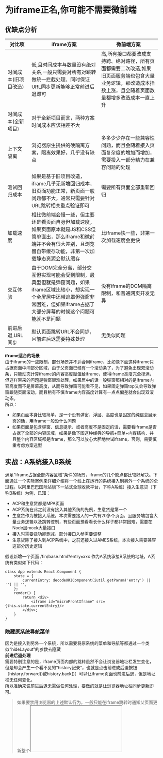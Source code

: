 # 为iframe正名,你可能不需要微前端
## 优缺点分析

| 对比项         | iframe方案                                                                                               | 微前端方案                                                                       |
|-------------|--------------------------------------------------------------------------------------------------------|-----------------------------------------------------------------------------|
| 时间成本(旧项目改造) | 低,且时间成本与数量没有绝对关系,一般只需要对所有对跳转做统一拦截处理、同时保证URL同步更新能够正常前进后退即可                                              | 高,所有接口都要改成支持跨、绝对路径，所有页面都需要二次改造,如果旧页面服务端也包含大量业务逻辑，那改造成本指数上涨，且会随着页面数量都增多改造成本一直上升 |
| 时间成本(全新项目)  | 对于全新项目而言，两种方案时间成本应该相差不大                                                                                |                                                                             |
| 上下文隔离       | 浏览器原生提供的硬隔离方案，隔离效果好，几乎没有缺点                                                                             | 多多少少存在一些兼容性问题，而且会随着接入页面复杂度的增加而增加，需要投入一部分精力在兼容问题的处理                          |
| 测试回归成本      | 如果是基于旧项目改造，iframe几乎无新增回归成本，旧页面功能正常，新页面一般问题都不大，通常只需要针对URL跳转相关重点验证即可                                     | 需要所有页面全部重新回归                                                                |
| 加载速度        | 相比微前端会慢一些，但主要还是看页面自身但加载速度，如果页面原本就是JS和CSS但简单直出，那么iframe和微前端并不会有很大差别，且浏览器自带缓存功能，非第一次加载静态资源会默认缓存          | 比iframe快一些，非第一次加载速度会更快                                                      |
| 交互体验        | 由于DOM完全分离，部分交互但实现可能会受到限制，最典型但就是弹窗问题，如果iframe区域比较小，想实现一个全屏居中还带遮罩但弹窗非常困难，但如果iframe占据了大部分屏幕的时候这个问题可能就不是问题 | 没有iframe的DOM隔离限制，和普通网页开发无异                                                  |
| 前进后退,URL同步  | 默认页面跳转URL不会同步，且前进后退需要特殊处理                                                                              | 无类似问题 |

**iframe适合的场景**  
由于iframe的一些限制，部分场景并不适合用iframe，比如像下面这种iframe只占据页面中间部分区域，由于父页面已经有一个滚动条了，为了避免出现双滚动条，只能动态计算iframe的内容高度赋值给iframe，使得iframe高度完全撑满，但这样带来的问题是弹窗很难处理，如果居中的话一般弹窗都相对的是iframe内容高度而不是屏幕高度，从而导致弹窗可能看不见，如果固定弹窗top又会导致弹窗跟随页面滚动，而且稍有不慎iframe内容高度计算有一点点偏差就会出现双滚动条。  
所以：
- 如果页面本身比较简单，是一个没有弹窗、浮层、高度也是固定的纯信息展示页的话，用iframe一般没什么问题
- 如果页面是包含弹窗、信息提示、或者高度不是固定的话，需要看iframe是否占据了全部的内容区域，如果是像下图这种经典的导航+菜单+内容结构、并且整个内容区域都是iframe，那么可以放心大胆地尝试iframe，否则，需要慎重考虑方案选型

## 实战：A系统接入B系统
满足“iframe占据全部内容区域”条件的场景，iframe的几个缺点都比较好解决。下面通过一个实际案例来详细介绍将一个线上在运行的系统接入到另外一个系统的全过程。以阿里巴巴国际站旗下一站式全球收款平台，下称A系统）接入生意贷（下称B系统）为例，已知：
- ACP和生意贷都是MPA页面
- ACP系统在此之前没有接入其他系统的先例，生意贷是第一个
- 生意贷作为被接入系统，本次需要接入的一共有20多个页面，且服务端包含大量业务逻辑以及跳转控制，有些页面想看看长什么样子都非常困难，需要在Node层mock大量接口
- 接入时需要做功能删减，部分接口入参需要调整
- 生意贷除了接入到ACP系统中，之前还接入过AMES系统，本次接入需要兼容这部分历史逻辑

假设新增一个页面 /fin/base.html?entry=xxx 作为A系统承接B系统的地址，A系统有类似如下代码：  
``` 
class App extends React.Component {
    state = {
        currentEntry: decodeURIComponent(iutil.getParam('entry') || '') || '',
    };
    render() {
        return <div>
            <iframe id="microFrontIframe" src={this.state.currentEntry}/>
        </div>;
    }
}
```
### 隐藏原系统导航菜单
因为是接入到另外一个系统，所以需要将原系统的菜单和导航等都通过一个类似“hideLayout”的参数去隐藏  
**前进后退处理**  
需要特别注意的是，iframe页面内部的跳转虽然不会让浏览器地址栏发生变化，但是却会产生一个看不见的“history记录”，也就是点击前进或后退按钮（history.forward()或history.back()）可以让iframe页面也前进后退，但是地址栏无任何变化。  
所以准确来说前进后退无需做任何处理，要做的就是让浏览器地址栏同步更新即可。  

> 如果要禁用浏览器的上述默认行为，一般只能在iframe跳转时通知父页面更新整个<iframe />DOM节点

### URL的同步更新  
让URL同步更新需要处理2个问题，一个是什么时候去触发更新的动作，一个是URL更新的规律，即父页面的URL地址（A系统）与iframe的URL地址（B系统）映射关系的维护。  
保证URL同步更新功能正常需要满足这3种情况：  
- case1: 页面刷新，iframe能够加载正确页面；
- case2: 页面跳转，浏览器地址栏能够正确更新
- case3: 点击浏览器的前进或后退，地址栏和iframe都能够同步变化

**什么时候更新URL地址**  
首先想到的肯定是在iframe加载完发送一个通知给父页面，父页面通过history.replaceState去更新URL  
> 为什么不是history.pushState呢？浏览器默认会产生一条历史记录，只需要更新地址即可，如果用pushState会产生2条记录。

B系统：
``` 
<script>
var postMessage = function(type, data) {
    if (window.parent !== window) {
        window.parent.postMessage({
            type: type,
            data: data,
        }, '*');
    }
}
// 为了让URL地址尽早地更新，这段代码需要尽可能前置，例如可以直接放在document.head中
postMessage('afterHistoryChange', { url: location.href });
</script>
```
A系统：  
``` 
window.addEventListener('message', e => {
    const { data, type } = e.data || {};
    if (type === 'afterHistoryChange' && data?.url) {
        // 这里先采用一个兜底的URL承接任意地址
        const entry = `/fin/base.html?entry=${encodeURIComponent(data.url)}`;
        // 地址不一样才需要更新
        if (location.pathname + location.search !== entry) {
            window.history.replaceState(null, '', entry);
        }
    }
});
```
**优化URL的更新速度**  
按照上面的方法实现后可以发现，URL虽然可以更新但是速度有点慢，点击跳转后一般需要等待7-800毫秒地址栏才会更新，有点美中不足。可以把地址栏的更新在“跳转后”基础之上再加一个“跳转前”。为此必须有一个全局的beforeRedirect钩子，先不考虑它的具体实现：  
B系统：
``` 
function beforeRedirect(href) {
    postMessage('beforeHistoryChange', { url: href });
}
```
A系统：  
``` 
window.addEventListener('message', e => {
    const { data, type } = e.data || {};
    if ((type === 'beforeHistoryChange' || type === 'afterHistoryChange') && data?.url) {
        // 这里先采用一个兜底的URL承接任意地址
        const entry = `/fin/base.html?entry=${encodeURIComponent(data.url)}`;
        // 地址不一样才需要更新
        if (location.pathname + location.search !== entry) {
            window.history.replaceState(null, '', entry);
        }
    }
});
```
加上上述代码之后，点击iframe中的跳转链接，URL会实时更新，浏览器的前进后退功能也正常。  
> 为什么需要同时保留跳转前和跳转后呢？因为如果只保留跳转前，只能满足前面的case1和case2，case3无法满足，也就是点击后退按钮只有iframe会后退，URL地址不会更新

**美化URL地址**  
简单的使用/fin/base.html?entry=xxx这样的通用地址虽然能用，但是不太美观，而且很容易被人看出来是iframe实现的，比较没有诚意，所以如果被接入系统的页面数量在可枚举范围内，建议给每个地址维护一个新的短地址。  
首先，新增一个SPA页面/fin/*.html，和前面的/fin/base.html指向同一个页面，然后维护一个URL地址的映射，类似这样：  
``` 
// A系统地址到B系统地址映射
const entryMap = {
    '/fin/home.html': 'https://fs.alibaba.com/xxx/home.htm?hideLayout=1',
    '/fin/apply.html': 'https://fs.alibaba.com/xxx/apply?hideLayout=1',
    '/fin/failed.html': 'https://fs.aibaba.com/xxx/failed?hideLayout=1',
    // 省略
};
const iframeMap = {}; // 同时再维护一个子页面 -> 父页面URL映射
for (const entry in entryMap) {
    iframeMap[entryMap[entry].split('?')[0]] = entry;
}
class App extends React.Component {
    state = {
        currentEntry: decodeURIComponent(iutil.getParam('entry') || '') || entryMap[location.pathname] || '',
    };
    render() {
        return <div>
            <iframe id="microFrontIframe" src={this.state.currentEntry}/>
        </div>;
    }
}
```
同时完善一下更新URL地址部分：  
``` 
// base.html继续用作兜底
let entry = `/fin/base.html?entry=${encodeURIComponent(data.url)}`;
const [path, search] = data.url.split('?');
if (iframeMap[path]) {
    entry = `${iframeMap[path]}?${search || ''}`;
}
// 地址不一样才需要更新
if (location.pathname + location.search !== entry) {
    window.history.replaceState(null, '', entry);
}
```
### 全局跳转拦截
为什么一定要做全局跳转拦截呢？一个因为需要把hideLayout参数一直透传下去，否则就会点着点着突然出现双菜单  
另一个是有些页面在被嵌入前是当前页面打开的，但是被嵌入后不能继续在当前iframe打开，比如支付宝付款这种第三方页面，这类页面一定要做特殊处理让它跳出去而不是当前页面打开。  
URL跳转可以分为服务端跳转和浏览器跳转，浏览器跳转又包括A标签跳转、location.href跳转、window.open跳转、historyAPI跳转等；  
根据是否新标签打开又可以分为以下4种场景：
1. 继续当前iframe打开，需要隐藏原系统的所有layout；
2. 当前父页面打开第三方页面，不需要任何layout；
3. 新开标签打开第三方页面（如支付宝页面），不需要做特殊处理
4. 新开标签打开宿主页面，需要把原系统layout替换成新layout

为此，先定义好一个beforeRedirect方法，由于新标签打开有target="_blank"和window.open等方式，父页面打开有target="_parent"和window.parent.location.href等方式，为了更好的统一封装，把特殊情况的跳转统一在beforeRedirect处理好，并约定只有有返回值的情况才需要后续继续处理跳转：  
``` 
// 维护一个需要做特殊处理的第三方页面列表
const thirdPageList = [
    'https://service.alibaba.com/',
    'https://sale.alibaba.com/xxx/',
    'https://alipay.com/xxx/',
    // ...
];
/**
 * 封装统一的跳转拦截钩子，处理参数透传和一些特殊情况
 * @param {*} href 要跳转的地址，允许传入相对路径
 * @param {*} isNewTab 是否要新标签打开
 * @param {*} isParentOpen 是否要在父页面打开
 * @returns 返回处理好的跳转地址，如果没有返回值则表示不需要继续处理跳转
 */
function beforeRedirect(href, isNewTab) {
    if (!href) {
        return;
    }
    // 传过来的href可能是相对路径，为了做统一判断需要转成绝对路径
    if (href.indexOf('http') !== 0) {
        var a = document.createElement('a');
        a.href = href;
        href = a.href;
    }
    // 如果命中白名单
    if (thirdPageList.some(item => href.indexOf(item) === 0)) {
        if (isNewTab) {
            // _rawOpen参见后面 window.open 拦截
            window._rawOpen(href);
        } else {
            // 第三方页面如果不是新标签打开就一定是父页面打开
            window.parent.location.href = href;
        }
        return;
    }
    // 需要从当前URL继续往下透传的参数
    var params = ['hideLayout', 'tracelog'];
    for (var i = 0; i < params.length; i++) {
        var value = getParam(params[i], location.href);
        if (value) {
            href = setParam(params[i], value, href);
        }
    }
    if (isNewTab) {
        let entry = `/fin/base.html?entry=${encodeURIComponent(href)}`;
        const [path, search] = href.split('?');
        if (iframeMap[path]) {
            entry = `${iframeMap[path]}?${search || ''}`;
        }
        href = `https://payment.alibaba.com${entry}`;
        window._rawOpen(href);
        return;
    }
    // 如果是以iframe方式嵌入，向父页面发送通知
    postMessage('beforeHistoryChange', { url: href });
    return href;
}
```
### 服务端跳转拦截
服务端主要是对301或302重定向跳转进行拦截，以Egg为例，只要重写 ctx.redirect 方法即可  
**A标签跳转拦截**  
``` 
document.addEventListener('click', function (e) {
    var target = e.target || {};
    // A标签可能包含子元素，点击目标可能不是A标签本身，这里只简单判断2层
    if (target.tagName === 'A' || (target.parentNode && target.parentNode.tagName === 'A')) {
        target = target.tagName === 'A' ? target : target.parentNode;
        var href = target.href;
        // 不处理没有配置href或者指向JS代码的A标签
        if (!href || href.indexOf('javascript') === 0) {
            return;
        }
        var newHref = beforeRedirect(href, target.target === '_blank');
        // 没有返回值一般是已经处理了跳转，需要禁用当前A标签的跳转
        if (!newHref) {
            target.target = '_self';
            target.href = 'javascript:;';
        } else if (newHref !== href) {
            target.href = newHref;
        }
    }
}, true);
```
**location.href拦截**  
location.href拦截至今是一个困扰前端界的难题，这里只能采用一个折中的方法：
``` 
// 由于 location.href 无法重写，只能实现一个 location2.href = ''
if (Object.defineProperty) {
    window.location2 = {};
    Object.defineProperty(window.location2, 'href', {
        get: function() {
            return location.href;
        },
        set: function(href) {
            var newHref = beforeRedirect(href);
            if (newHref) {
                location.href = newHref;
            }
        },
    });
}
```
不仅实现了location.href的写，location.href的读也一起实现了，所以可以放心大胆的进行全局替换。找到对应前端工程，首先全局搜索window.location.href，批量替换成(window.location2 || window.location).href，然后再全局搜索location.href，批量替换成(window.location2 || window.location).href  
**window.open拦截**  
``` 
var tempOpenName = '_rawOpen';
if (!window[tempOpenName]) {
    window[tempOpenName] = window.open;
    window.open = function(url, name, features) {
        url = beforeRedirect(url, true);
        if (url) {
            window[tempOpenName](url, name, features);
        }
    }
}
```
history.pushState拦截  
``` 
var tempName = '_rawPushState';
if (!window.history[tempName]) {
    window.history[tempName] = window.history.pushState;
    window.history.pushState = function(state, title, url) {
        url = beforeRedirect(url);
        if (url) {
            window.history[tempName](state, title, url);
        }
    }
}
```
**history.replaceState拦截**  
``` 
var tempName = '_rawReplaceState';
if (!window.history[tempName]) {
    window.history[tempName] = window.history.replaceState;
    window.history.replaceState = function(state, title, url) {
        url = beforeRedirect(url);
        if (url) {
            window.history[tempName](state, title, url);
        }
    }
}
```
### 全局loading处理
完成上述步骤后，基本上已经看不出来是iframe了，但是跳转的时候中间有短暂的白屏会有一点顿挫感，体验不算很流畅，这时候可以给iframe加一个全局的loading，开始跳转前显示，页面加载完再隐藏：  
B系统：  
``` 
document.addEventListener('DOMContentLoaded', function (e) {
    postMessage('iframeDOMContentLoaded', { url: location.href });
});
```
A系统：  
``` 
window.addEventListener('message', (e) => {
    const { data, type } = e.data || {};
    // iframe 加载完毕
    if (type === 'iframeDOMContentLoaded') {
        this.setState({loading: false});
    }
    if (type === 'beforeHistoryChange') {
        // 此时页面并没有立即跳转，需要再稍微等待一下再显示loading
        setTimeout(() => this.setState({loading: true}), 100);
    }
});
```
除此之外还需要利用iframe自带的onload加一个兜底，防止iframe页面没有上报 iframeDOMContentLoaded 事件导致loading不消失：  
``` 
// iframe自带的onload做兜底
iframeOnLoad = () => {
    this.setState({loading: false});
}
render() {
    return <div>
        <Loading visible={this.state.loading} tip="正在加载..." inline={false}>
            <iframe id="microFrontIframe" src={this.state.currentEntry} onLoad={this.iframeOnLoad}/>
        </Loading>
    </div>;
}
```
还需要注意，当新标签页打开页面时并不需要显示loading，需要注意区分  

### 弹窗居中问题
当前场景下弹窗个人觉得并不需要处理，因为菜单的宽度有限，不仔细看的话甚至都没注意到弹窗没有居中  
如果非要处理的话也不麻烦，覆盖一下原来页面弹窗的样式，当包含hideLayout参数时，让弹窗的位置分别向左移动menuWidth/2、向上移动navbarHeight/2即可（遮罩位置不能动、也动不了）  



原文:  
[为iframe正名，你可能并不需要微前端](https://juejin.cn/post/7185070739064619068)
